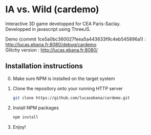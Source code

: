 # IA vs. Wild (cardemo)
Interactive 3D game developped for CEA Paris-Saclay.  
Developped in javascript using ThreeJS.

Demo (commit 1ce5a0bc360027feea5a443633f9c4eb545896a1) : http://lucas.ebana.fr:8080/debug/cardemo  
Glitchy version : http://lucas.ebana.fr:8080/

## Installation instructions

0. Make sure NPM is installed on the target system 

1. Clone the repository onto your running HTTP server
   ```sh
   git clone https://github.com/lucasebana/cardemo.git
   ```
2. Install NPM packages
   ```sh
   npm install
   ```
3. Enjoy!
